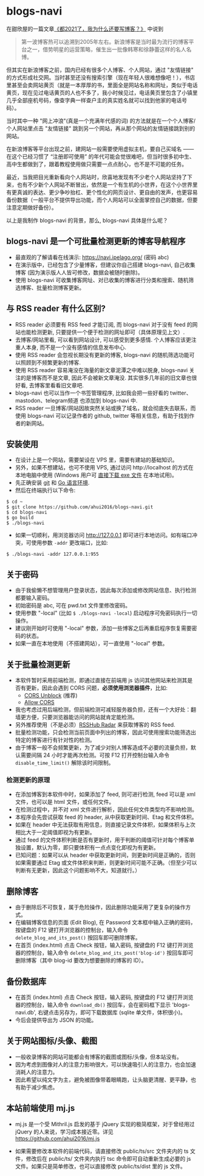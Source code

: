 # blogs-navi

在甜欣屋的一篇文章[《都2021了，我为什么还要写博客？》](https://tcxx.info/notion/761.html) 中说到

> 第一波博客热可以追溯到2005年左右。新浪博客是当时最为流行的博客平台之一，借势明星的运营策略，催生出一批像韩寒和徐静蕾这样的名人名博。

但其实在新浪博客之前，国内已经有很多个人博客、个人网站，通过 "友情链接" 的方式形成社交网。当时甚至还没有搜索引擎（现在年轻人很难想像吧！），书店里甚至会卖网站黄页（就是一本厚厚的书，里面全是网站名称和网址，类似于电话黄页，现在见过电话黄页的人也不多了，我小时候见过，电话黄页里包含了小镇里几乎全部座机号码，像查字典一样查户主的真实姓名就可以找到他家的电话号码）。

当时其中一种 "网上冲浪"(真是一个充满年代感的词) 的方法就是在一个个人博客/个人网站里点击 "友情链接" 跳到另一个网站，再从那个网站的友情链接跳到别的网站。

在新浪博客等平台出现之前，建网站一般需要使用虚拟主机，要自己买域名 —— 在这个已经习惯了 “注册即可使用” 的年代可能会觉很难吧，但当时很多初中生、高中生都做到了，跟着教程使用做只需要一点点耐心，也不是不可能的任务。

最近，当我把目光重新看向个人网站时，欣喜地发现有不少老个人网站坚持了下来，也有不少新个人网站不断冒出，依然是一个有生机的小世界，在这个小世界里有更真诚的表达、更少争吵抬杠、更个性化的网页设计、更自由的发声，也更容易备份数据（一般平台不提供导出功能，而个人网站可以全面掌控自己的数据，但要注意定期做好备份）。

以上是我制作 blogs-navi 的背景，那么, blogs-navi 具体是什么呢？


## blogs-navi 是一个可批量检测更新的博客导航程序

- 最直观的了解请看在线演示: https://navi.ipelago.org/ (密码 abc)
- 在演示版中，已经包含了少量博客，但建议你自己搭建 blogs-navi, 自己收集博客 (因为演示版人人皆可修改，数据会被随时删除)。
- 使用 blogs-navi 可收集博客网址、对已收集的博客进行分类和搜索、随机筛选博客、批量检测博客更新。


## 与 RSS reader 有什么区别?

- RSS reader 必须要有 RSS feed 才能订阅, 而 blogs-navi 对于没有 feed 的网站也能检测更新, 只要提供一个便于检测的网址即可（具体原理见上文）.
- 去博客/网站里看, 可以看到网站设计, 可以感受到更多感情. 个人博客应该更注重人本身, 而不是一个没有感情的信息发布中心.
- 使用 RSS reader 会忽视长期没有更新的博客, blogs-navi 的随机筛选功能可以照顾到不频繁更新的博客.
- 使用 RSS reader 容易淹没在海量的新文章泥潭之中难以脱身, blogs-navi 关注的是博客而不是文章, 因此不会被新文章淹没. 其实很多几年前的旧文章也很好看, 去博客里看看旧文章吧.
- blogs-navi 也可以当作一个书签管理程序, 比如我会把一些好看的 twitter、mastodon、telegram频道 也添加到 blogs-navi 中.
- RSS reader 一旦博客/网站因故突然关站或换了域名，就会彻底失去联系，而使用 blogs-navi 可以记录作者的 github, twitter 等相关信息，有助于找到作者的新网站。


## 安装使用

- 在设计上是一个网站，需要架设在 VPS 里，需要有建站的基础知识。
- 另外，如果不想建站，也可不使用 VPS, 通过访问 http://localhost 的方式在本地电脑中使用 (Windows 用户可
[直接下载 exe 文件](https://github.com/ahui2016/blogs-navi/releases) 在本地试用)。
- 先正确安装 [git](https://git-scm.com/downloads) 和 [Go 语言环境](https://golang.google.cn/doc/install).
- 然后在终端执行以下命令:

```
$ cd ~
$ git clone https://github.com/ahui2016/blogs-navi.git
$ cd blogs-navi
$ go build
$ ./blogs-navi
```
- 如果一切顺利，用浏览器访问 http://127.0.0.1 即可进行本地访问。如有端口冲突，可使用参数 `-addr` 更改端口，比如:

```
$ ./blogs-navi -addr 127.0.0.1:955
```

## 关于密码

- 由于我偷懒不想管理用户登录状态，因此每次添加或修改网站信息、执行检测都要输入密码。
- 初始密码是 abc, 可在 pwd.txt 文件里修改密码。
- 使用参数 "-local" (比如 `$ ./blogs-navi -local`) 启动程序可免密码执行一切操作。
- 建议刚开始时可使用 "-local" 参数，添加一些博客之后再重启程序恢复需要密码的状态。
- 如果一直在本地使用（不搭建网站），可一直使用 "-local" 参数。


## 关于批量检测更新

- 本软件暂时采用前端检测，即通过直接在前端用 js 访问其他网站来检测其是否有更新，因此会遇到 CORS 问题，**必须使用浏览器插件**，比如:
  - [CORS Unblock](https://chrome.google.com/webstore/detail/cors-unblock/lfhmikememgdcahcdlaciloancbhjino/) (推荐)
  - [Allow CORS](https://chrome.google.com/webstore/detail/allow-cors-access-control/lhobafahddgcelffkeicbaginigeejlf)
- 我也考虑过用后端检测，但前端检测可减轻服务器负担，还有一个大好处：翻墙更方便，只要浏览器能访问的网站就肯定能检测。
- 另外推荐使用（不是必须）[RSSHub Radar](https://chrome.google.com/webstore/detail/rsshub-radar/kefjpfngnndepjbopdmoebkipbgkggaa) 来获取博客的 RSS feed.
- 批量检测功能，只会检测当前页面中列出的博客，因此可使用搜索功能筛选出特定的博客进行有针对性的检测。
- 由于博客一般不会频繁更新，为了减少对别人博客造成不必要的流量负担，默认需要间隔 24 小时才能再次检测。可按 F12 打开控制台输入命令 `disable_time_limit()` 解除该时间限制。

### 检测更新的原理

- 在添加博客到本软件中时，如果添加了 feed, 则可进行检测, feed 可以是 xml 文件，也可以是 html 文件，或任何文件。
- 在检测过程中，并不对 xml 文件进行解析，因此任何文件类型均不影响检测。
- 本程序会先尝试获取 feed 的 header, 从中获取更新时间、Etag 和文件体积。
- 如果在 header 中无法获取有用信息，则直接记录文件体积，如果体积与上次相比大于一定阈值即视为有更新。
- 通过 feed 的文件体积判断是否有更新时，用于判断的阈值可针对每个博客单独设置，默认为零，即只要体积有一点点变化即视为有更新。
- 已知问题：如果可以从 header 中获取更新时间，则更新时间是正确的，否则如果需要通过 Etag 或文件体积来判断，则更新时间可能不正确。（但至少可以判断有无更新，因此这个问题影响不大，知道就行。）


## 删除博客

- 由于删除后不可恢复，属于危险操作，因此删除功能采用了更复杂的操作方式。
- 在编辑博客信息的页面 (Edit Blog), 在 Password 文本框中输入正确的密码，按键盘的 F12 键打开浏览器的控制台，输入命令 `delete_blog_and_its_post()` 按回车即可删除博客。
- 在首页 (index.html) 点击 Check 按钮，输入密码, 按键盘的 F12 键打开浏览器的控制台，输入命令 `delete_blog_and_its_post('blog-id')` 按回车即可删除博客（其中 blog-id 要改为想要删除的博客的 ID）。


## 备份数据库

- 在首页 (index.html) 点击 Check 按钮，输入密码, 按键盘的 F12 键打开浏览器的控制台，输入命令 `download_db()` 按回车，会在密码框下显示 'blogs-navi.db', 右键点击另存为，即可下载数据库 (sqlite 单文件，体积很小)。
- 今后会提供导出为 JSON 的功能。


## 关于网站图标/头像、截图

- 一般收录博客的网站可能都会有博客的截图或图标/头像，但本站没有。
- 因为考虑到图像对人的注意力影响很大，可以快速吸引人的注意力，也会加速消耗人的注意力。
- 因此希望以纯文字为主，避免被图像带着眼睛跑，让头脑更清醒、更平静，也有助于减少焦虑。


## 本站前端使用 mj.js

- mj.js 是一个受 Mithril.js 启发的基于 jQuery 实现的极简框架，对于曾经用过 jQuery 的人来说，学习成本接近零。详见 https://github.com/ahui2016/mj.js

- 如果需要修改本软件的前端代码，请直接修改 public/ts/src 文件夹内的 ts 文件，修改后在 public/ts/ 文件夹内执行 tsc 命令即可自动重新生成必要的 js 文件。如果只是简单修改，也可以直接修改 public/ts/dist 里的 js 文件。
